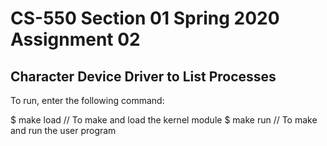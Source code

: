 # CS-550 Section 01 Spring 2020 Assignment 02

## Character Device Driver to List Processes

To run, enter the following command:

$ make load  // To make and load the kernel module
$ make run   // To make and run the user program 
